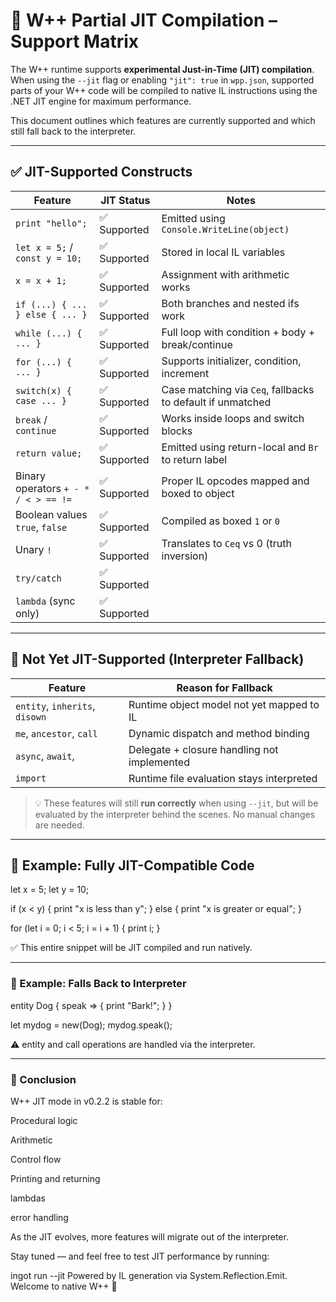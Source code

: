# 🚀 W++ Partial JIT Compilation – Support Matrix

The W++ runtime supports **experimental Just-in-Time (JIT) compilation**. When using the `--jit` flag or enabling `"jit": true` in `wpp.json`, supported parts of your W++ code will be compiled to native IL instructions using the .NET JIT engine for maximum performance.

This document outlines which features are currently supported and which still fall back to the interpreter.

---

## ✅ JIT-Supported Constructs

| Feature                          | JIT Status     | Notes                                                                 |
|----------------------------------|----------------|-----------------------------------------------------------------------|
| `print "hello";`                | ✅ Supported    | Emitted using `Console.WriteLine(object)`                            |
| `let x = 5;` / `const y = 10;`  | ✅ Supported    | Stored in local IL variables                                         |
| `x = x + 1;`                    | ✅ Supported    | Assignment with arithmetic works                                     |
| `if (...) { ... } else { ... }` | ✅ Supported    | Both branches and nested ifs work                                    |
| `while (...) { ... }`          | ✅ Supported    | Full loop with condition + body + break/continue                     |
| `for (...) { ... }`            | ✅ Supported    | Supports initializer, condition, increment                           |
| `switch(x) { case ... }`       | ✅ Supported    | Case matching via `Ceq`, fallbacks to default if unmatched           |
| `break` / `continue`           | ✅ Supported    | Works inside loops and switch blocks                                 |
| `return value;`                | ✅ Supported    | Emitted using return-local and `Br` to return label                  |
| Binary operators `+ - * / < > == !=` | ✅ Supported | Proper IL opcodes mapped and boxed to object                         |
| Boolean values `true`, `false` | ✅ Supported    | Compiled as boxed `1` or `0`                                         |
| Unary `!`                      | ✅ Supported    | Translates to `Ceq` vs 0 (truth inversion)                           |
| `try/catch`                    | ✅ Supported    |                                                                      |
| `lambda` (sync only)           | ✅ Supported    |                                                                      |

---

## 🚧 Not Yet JIT-Supported (Interpreter Fallback)

| Feature                | Reason for Fallback              |
|------------------------|----------------------------------|
| `entity`, `inherits`, `disown` | Runtime object model not yet mapped to IL |
| `me`, `ancestor`, `call`       | Dynamic dispatch and method binding        |
| `async`, `await`,      | Delegate + closure handling not implemented |
| `import`                       | Runtime file evaluation stays interpreted  |


> 💡 These features will still **run correctly** when using `--jit`, but will be evaluated by the interpreter behind the scenes. No manual changes are needed.

---

## 🧪 Example: Fully JIT-Compatible Code


let x = 5;
let y = 10;

if (x < y) {
  print "x is less than y";
} else {
  print "x is greater or equal";
}

for (let i = 0; i < 5; i = i + 1) {
  print i;
}

✅ This entire snippet will be JIT compiled and run natively.

---

### 🛑 Example: Falls Back to Interpreter

entity Dog {
  speak => {
    print "Bark!";
  }
}

let mydog = new(Dog);
mydog.speak();

⚠️ entity and call operations are handled via the interpreter.

---

### 💬 Conclusion
W++ JIT mode in v0.2.2 is stable for:

Procedural logic

Arithmetic

Control flow

Printing and returning

lambdas

error handling

As the JIT evolves, more features will migrate out of the interpreter.

Stay tuned — and feel free to test JIT performance by running:


ingot run --jit
Powered by IL generation via System.Reflection.Emit.
Welcome to native W++ 🚀
